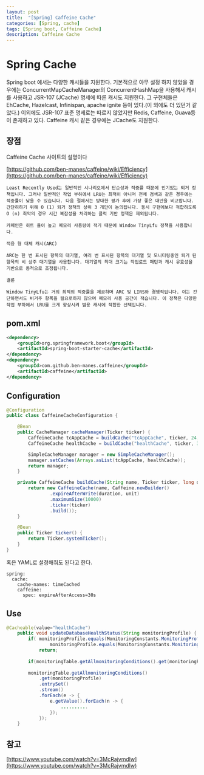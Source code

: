 ```yaml
---
layout: post
title:  "[Spring] Caffeine Cache"
categories: [Spring, cache]
tags: [Spring boot, Caffeine Cache]
description: Caffeine Cache
---
```

# Spring Cache

Spring boot 에서는 다양한 캐시들을 지원한다. 기본적으로 아무 설정 하지 않았을 경우에는 ConcurrentMapCacheManager의 ConcurrentHashMap을 사용해서 캐시를 사용하고 JSR-107 (JCache) 명세에 따른 캐시도 지원한다. 그 구현체들은 EhCache, Hazelcast, Infinispan, apache ignite 등이 있다.(이 외에도 더 있던거 같았다.) 이외에도 JSR-107 표준 명세로는 따르지 않았지만 Redis, Caffeine, Guava등이 존재하고 있다. Caffeine 캐시 같은 경우에는 JCache도 지원한다.

## 장점

Caffeine Cache 사이트의 설명이다

[https://github.com/ben-manes/caffeine/wiki/Efficiency](https://github.com/ben-manes/caffeine/wiki/Efficiency)

```
Least Recently Used는 일반적인 시나리오에서 단순성과 적중률 때문에 인기있는 퇴거 정책입니다. 그러나 일반적인 작업 부하에서 LRU는 최적이 아니며 전체 검색과 같은 경우에는 적중률이 낮을 수 있습니다. 다음 절에서는 방대한 평가 후에 가장 좋은 대안을 비교합니다. 간단히하기 위해 O (1) 퇴거 정책의 상위 3 개만이 논의됩니다. 동시 구현에보다 적합하도록 O (n) 최악의 경우 시간 복잡성을 처리하는 클럭 기반 정책은 제외됩니다.

카페인은 히트 율이 높고 메모리 사용량이 적기 때문에 Window TinyLfu 정책을 사용합니다.

적응 형 대체 캐시(ARC)

ARC는 한 번 표시된 항목의 대기열, 여러 번 표시된 항목의 대기열 및 모니터링중인 퇴거 된 항목의 비 상주 대기열을 사용합니다. 대기열의 최대 크기는 작업로드 패턴과 캐시 유효성을 기반으로 동적으로 조정됩니다.

결론

Window TinyLfu는 거의 최적의 적중률을 제공하며 ARC 및 LIRS와 경쟁적입니다. 이는 간단하면서도 비거주 항목을 필요로하지 않으며 메모리 사용 공간이 적습니다. 이 정책은 다양한 작업 부하에서 LRU를 크게 향상시켜 범용 캐시에 적합한 선택입니다.
```

## pom.xml

``` xml
<dependency>
    <groupId>org.springframework.boot</groupId>
    <artifactId>spring-boot-starter-cache</artifactId>
</dependency>
<dependency>
    <groupId>com.github.ben-manes.caffeine</groupId>
    <artifactId>caffeine</artifactId>
</dependency>
```

## Configuration

``` java
@Configuration
public class CaffeineCacheConfiguration {

    @Bean
    public CacheManager cacheManager(Ticker ticker) {
        CaffeineCache tcAppCache = buildCache("tcAppCache", ticker, 24, TimeUnit.HOURS);
        CaffeineCache healthCache = buildCache("healthCache", ticker, 30, TimeUnit.SECONDS);

        SimpleCacheManager manager = new SimpleCacheManager();
        manager.setCaches(Arrays.asList(tcAppCache, healthCache));
        return manager;
    }

    private CaffeineCache buildCache(String name, Ticker ticker, long duration, TimeUnit unit) {
        return new CaffeineCache(name, Caffeine.newBuilder()
                .expireAfterWrite(duration, unit)
                .maximumSize(10000)
                .ticker(ticker)
                .build());
    }

    @Bean
    public Ticker ticker() {
        return Ticker.systemTicker();
    }
}
```

혹은 YAML로 설정해줘도 된다고 한다.

```
spring:
  cache:
    cache-names: timeCached
    caffeine:
      spec: expireAfterAccess=30s
```

## Use

``` java
@Cacheable(value="healthCache")
	public void updateDatabaseHealthStatus(String monitoringProfile) {
		if(	monitoringProfile.equals(MonitoringConstants.MonitoringProfile.System) ||
				monitoringProfile.equals(MonitoringConstants.MonitoringProfile.All)) 
			return;
		
		if(monitoringTable.getAllmonitoringConditions().get(monitoringProfile) == null) return;
		
		monitoringTable.getAllmonitoringConditions()
			.get(monitoringProfile) 
			.entrySet()
			.stream()
			.forEach(e -> {
				e.getValue().forEach(n -> {
					..........
				});
			});
	}
```

## 참고

[https://www.youtube.com/watch?v=3McRajvmdlw](https://www.youtube.com/watch?v=3McRajvmdlw)